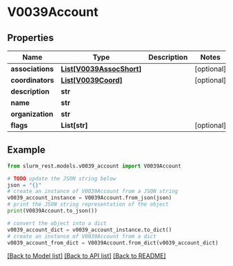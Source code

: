 # V0039Account


## Properties

Name | Type | Description | Notes
------------ | ------------- | ------------- | -------------
**associations** | [**List[V0039AssocShort]**](V0039AssocShort.md) |  | [optional] 
**coordinators** | [**List[V0039Coord]**](V0039Coord.md) |  | [optional] 
**description** | **str** |  | 
**name** | **str** |  | 
**organization** | **str** |  | 
**flags** | **List[str]** |  | [optional] 

## Example

```python
from slurm_rest.models.v0039_account import V0039Account

# TODO update the JSON string below
json = "{}"
# create an instance of V0039Account from a JSON string
v0039_account_instance = V0039Account.from_json(json)
# print the JSON string representation of the object
print(V0039Account.to_json())

# convert the object into a dict
v0039_account_dict = v0039_account_instance.to_dict()
# create an instance of V0039Account from a dict
v0039_account_from_dict = V0039Account.from_dict(v0039_account_dict)
```
[[Back to Model list]](../README.md#documentation-for-models) [[Back to API list]](../README.md#documentation-for-api-endpoints) [[Back to README]](../README.md)


